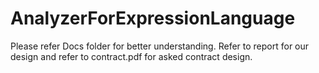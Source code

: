 # AnalyzerForExpressionLanguage

Please refer Docs folder for better understanding. Refer to report for our design and 
refer to contract.pdf for asked contract design.
